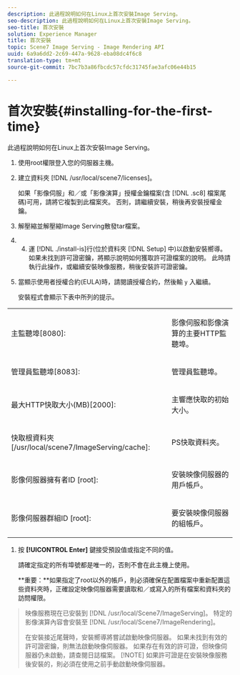```yaml
---
description: 此過程說明如何在Linux上首次安裝Image Serving。
seo-description: 此過程說明如何在Linux上首次安裝Image Serving。
seo-title: 首次安裝
solution: Experience Manager
title: 首次安裝
topic: Scene7 Image Serving - Image Rendering API
uuid: 6a9a6dd2-2c69-447a-9628-eba08dc4f6c8
translation-type: tm+mt
source-git-commit: 7bc7b3a86fbcdc57cfdc31745fae3afc06e44b15

---
```



# 首次安裝{#installing-for-the-first-time}

此過程說明如何在Linux上首次安裝Image Serving。

1. 使用root權限登入您的伺服器主機。
1. 建立資料夾 [!DNL /usr/local/scene7/licenses]。

   如果「影像伺服」和／或「影像演算」授權金鑰檔案(含 [!DNL .sc8] 檔案尾碼)可用，請將它複製到此檔案夾。 否則，請繼續安裝，稍後再安裝授權金鑰。
1. 解壓縮並解壓縮Image Serving散發tar檔案。
1. 
   4. 運 [!DNL ./install-is]行(位於資料夾 [!DNL Setup] 中)以啟動安裝嚮導。
   如果未找到許可證密鑰，將顯示說明如何獲取許可證檔案的說明。 此時請執行此操作，或繼續安裝映像服務，稍後安裝許可證密鑰。
1. 當顯示使用者授權合約(EULA)時，請閱讀授權合約，然後輸 `y` 入繼續。

   安裝程式會顯示下表中所列的提示。

<table id="table_0E7B673CAD8E4C5EB72F8283A0DDEFC8"> 
 <tbody> 
  <tr> 
   <td colname="col1"> <p><span class="codeph"> 主監聽埠[8080]:</span> </p> </td> 
   <td colname="col2"> <p>影像伺服和影像演算的主要HTTP監聽埠。 </p> </td> 
  </tr> 
  <tr> 
   <td colname="col1"> <p><span class="codeph"> 管理員監聽埠[8083]:</span> </p> </td> 
   <td colname="col2"> <p>管理員監聽埠。 </p> </td> 
  </tr> 
  <tr> 
   <td colname="col1"> <p><span class="codeph"> 最大HTTP快取大小(MB)[2000]:</span> </p> </td> 
   <td colname="col2"> <p>主響應快取的初始大小。 </p> </td> 
  </tr> 
  <tr> 
   <td colname="col1"> <p><span class="codeph"> 快取根資料夾[/usr/local/scene7/ImageServing/cache]:</span> </p> </td> 
   <td colname="col2"> <p>PS快取資料夾。 </p> </td> 
  </tr> 
  <tr> 
   <td colname="col1"> <p><span class="codeph"> 影像伺服器擁有者ID [root]:</span> </p> </td> 
   <td colname="col2"> <p>安裝映像伺服器的用戶帳戶。 </p> </td> 
  </tr> 
  <tr> 
   <td colname="col1"> <p><span class="codeph"> 影像伺服器群組ID [root]:</span> </p> </td> 
   <td colname="col2"> <p>要安裝映像伺服器的組帳戶。 </p> </td> 
  </tr> 
 </tbody> 
</table>

1. 按 **[!UICONTROL Enter]** 鍵接受預設值或指定不同的值。

   請確定指定的所有埠號都是唯一的，否則不會在此主機上使用。

   **重要：**如果指定了root以外的帳戶，則必須確保在配置檔案中重新配置這些資料夾時，正確設定映像伺服器需要讀取和／或寫入的所有檔案和資料夾的訪問權限。
>映像服務現在已安裝到 [!DNL /usr/local/Scene7/ImageServing]。 特定的影像演算內容會安裝至 [!DNL /usr/local/Scene7/ImageRendering]。
>
>在安裝接近尾聲時，安裝嚮導將嘗試啟動映像伺服器。 如果未找到有效的許可證密鑰，則無法啟動映像伺服器。 如果存在有效的許可證，但映像伺服器仍未啟動，請查閱日誌檔案。
>[!NOTE]
如果許可證是在安裝映像服務後安裝的，則必須在使用之前手動啟動映像伺服器。
>
>
>

